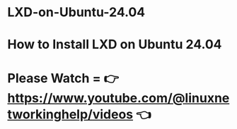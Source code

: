# LXD-on-Ubuntu-24.04
# How to Install LXD on Ubuntu 24.04
# Please Watch = 👉 https://www.youtube.com/@linuxnetworkinghelp/videos 👈
